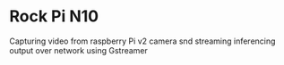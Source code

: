 # Rock Pi N10

Capturing video from raspberry Pi v2 camera snd streaming inferencing output over network using Gstreamer 
